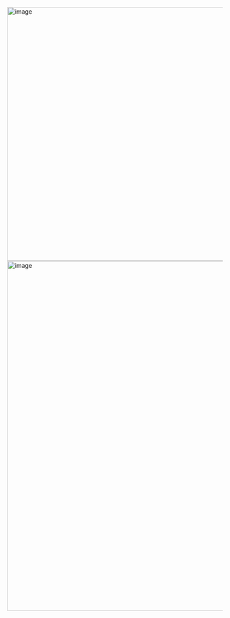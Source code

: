 <img width="593" alt="image" src="https://github.com/fbriandwi/Leertcode/assets/87922540/6ab3e979-63b1-4f48-86c0-482bd0804506">
  <img width="817" alt="image" src="https://github.com/fbriandwi/Leertcode/assets/87922540/0ec4cd97-3f43-4892-8cce-bbc05da6ecdc">
